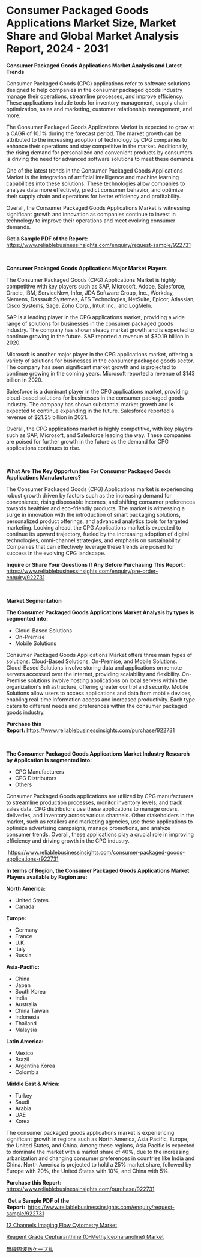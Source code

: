 <p><h1>Consumer Packaged Goods Applications Market Size, Market Share and Global Market Analysis Report, 2024 - 2031</h1></p><p><strong>Consumer Packaged Goods Applications Market Analysis and Latest Trends</strong></p>
<p><p>Consumer Packaged Goods (CPG) applications refer to software solutions designed to help companies in the consumer packaged goods industry manage their operations, streamline processes, and improve efficiency. These applications include tools for inventory management, supply chain optimization, sales and marketing, customer relationship management, and more.</p><p>The Consumer Packaged Goods Applications Market is expected to grow at a CAGR of 10.1% during the forecast period. The market growth can be attributed to the increasing adoption of technology by CPG companies to enhance their operations and stay competitive in the market. Additionally, the rising demand for personalized and convenient products by consumers is driving the need for advanced software solutions to meet these demands.</p><p>One of the latest trends in the Consumer Packaged Goods Applications Market is the integration of artificial intelligence and machine learning capabilities into these solutions. These technologies allow companies to analyze data more effectively, predict consumer behavior, and optimize their supply chain and operations for better efficiency and profitability.</p><p>Overall, the Consumer Packaged Goods Applications Market is witnessing significant growth and innovation as companies continue to invest in technology to improve their operations and meet evolving consumer demands.</p></p>
<p><strong>Get a Sample PDF of the Report:&nbsp;</strong> <a href="https://www.reliablebusinessinsights.com/enquiry/request-sample/922731">https://www.reliablebusinessinsights.com/enquiry/request-sample/922731</a></p>
<p>&nbsp;</p>
<p><strong>Consumer Packaged Goods Applications Major Market Players</strong></p>
<p><p>The Consumer Packaged Goods (CPG) Applications Market is highly competitive with key players such as SAP, Microsoft, Adobe, Salesforce, Oracle, IBM, ServiceNow, Infor, JDA Software Group, Inc., Workday, Siemens, Dassault Systemes, AFS Technologies, NetSuite, Epicor, Atlassian, Cisco Systems, Sage, Zoho Corp., Intuit Inc., and LogMeIn.</p><p>SAP is a leading player in the CPG applications market, providing a wide range of solutions for businesses in the consumer packaged goods industry. The company has shown steady market growth and is expected to continue growing in the future. SAP reported a revenue of $30.19 billion in 2020.</p><p>Microsoft is another major player in the CPG applications market, offering a variety of solutions for businesses in the consumer packaged goods sector. The company has seen significant market growth and is projected to continue growing in the coming years. Microsoft reported a revenue of $143 billion in 2020.</p><p>Salesforce is a dominant player in the CPG applications market, providing cloud-based solutions for businesses in the consumer packaged goods industry. The company has shown substantial market growth and is expected to continue expanding in the future. Salesforce reported a revenue of $21.25 billion in 2021.</p><p>Overall, the CPG applications market is highly competitive, with key players such as SAP, Microsoft, and Salesforce leading the way. These companies are poised for further growth in the future as the demand for CPG applications continues to rise.</p></p>
<p>&nbsp;</p>
<p><strong>What Are The Key Opportunities For Consumer Packaged Goods Applications Manufacturers?</strong></p>
<p><p>The Consumer Packaged Goods (CPG) Applications market is experiencing robust growth driven by factors such as the increasing demand for convenience, rising disposable incomes, and shifting consumer preferences towards healthier and eco-friendly products. The market is witnessing a surge in innovation with the introduction of smart packaging solutions, personalized product offerings, and advanced analytics tools for targeted marketing. Looking ahead, the CPG Applications market is expected to continue its upward trajectory, fueled by the increasing adoption of digital technologies, omni-channel strategies, and emphasis on sustainability. Companies that can effectively leverage these trends are poised for success in the evolving CPG landscape.</p></p>
<p><strong>Inquire or Share Your Questions If Any Before Purchasing This Report:</strong> <a href="https://www.reliablebusinessinsights.com/enquiry/pre-order-enquiry/922731">https://www.reliablebusinessinsights.com/enquiry/pre-order-enquiry/922731</a></p>
<p>&nbsp;</p>
<p><strong>Market Segmentation</strong></p>
<p><strong>The Consumer Packaged Goods Applications Market Analysis by types is segmented into:</strong></p>
<p><ul><li>Cloud-Based Solutions</li><li>On-Premise</li><li>Mobile Solutions</li></ul></p>
<p><p>Consumer Packaged Goods Applications Market offers three main types of solutions: Cloud-Based Solutions, On-Premise, and Mobile Solutions. Cloud-Based Solutions involve storing data and applications on remote servers accessed over the internet, providing scalability and flexibility. On-Premise solutions involve hosting applications on local servers within the organization's infrastructure, offering greater control and security. Mobile Solutions allow users to access applications and data from mobile devices, enabling real-time information access and increased productivity. Each type caters to different needs and preferences within the consumer packaged goods industry.</p></p>
<p><strong>Purchase this Report:&nbsp;</strong><a href="https://www.reliablebusinessinsights.com/purchase/922731">https://www.reliablebusinessinsights.com/purchase/922731</a></p>
<p>&nbsp;</p>
<p><strong>The Consumer Packaged Goods Applications Market Industry Research by Application is segmented into:</strong></p>
<p><ul><li>CPG Manufacturers</li><li>CPG Distributors</li><li>Others</li></ul></p>
<p><p>Consumer Packaged Goods applications are utilized by CPG manufacturers to streamline production processes, monitor inventory levels, and track sales data. CPG distributors use these applications to manage orders, deliveries, and inventory across various channels. Other stakeholders in the market, such as retailers and marketing agencies, use these applications to optimize advertising campaigns, manage promotions, and analyze consumer trends. Overall, these applications play a crucial role in improving efficiency and driving growth in the CPG industry.</p></p>
<p><a href="https://www.reliablebusinessinsights.com/consumer-packaged-goods-applications-r922731">&nbsp;https://www.reliablebusinessinsights.com/consumer-packaged-goods-applications-r922731</a></p>
<p><strong>In terms of Region, the Consumer Packaged Goods Applications Market Players available by Region are:</strong></p>
<p>
    <p> <strong> North America: </strong>
        <ul>
            <li>United States</li>
            <li>Canada</li>
        </ul>
        </p> 
    <p> <strong> Europe: </strong>
        <ul>
            <li>Germany</li>
            <li>France</li>
            <li>U.K.</li>
            <li>Italy</li>
            <li>Russia</li>
        </ul>
        </p> 
    <p> <strong> Asia-Pacific: </strong>
        <ul>
            <li>China</li>
            <li>Japan</li>
            <li>South Korea</li>
            <li>India</li>
            <li>Australia</li>
            <li>China Taiwan</li>
            <li>Indonesia</li>
            <li>Thailand</li>
            <li>Malaysia</li>
        </ul>
        </p> 
    <p> <strong> Latin America: </strong>
        <ul>
            <li>Mexico</li>
            <li>Brazil</li>
            <li>Argentina Korea</li>
            <li>Colombia</li>
        </ul>
        </p> 
    <p> <strong> Middle East & Africa: </strong>
        <ul>
            <li>Turkey</li>
            <li>Saudi</li>
            <li>Arabia</li>
            <li>UAE</li>
            <li>Korea</li>
        </ul>
    </p>
    </p>
<p><p>The consumer packaged goods applications market is experiencing significant growth in regions such as North America, Asia Pacific, Europe, the United States, and China. Among these regions, Asia Pacific is expected to dominate the market with a market share of 40%, due to the increasing urbanization and changing consumer preferences in countries like India and China. North America is projected to hold a 25% market share, followed by Europe with 20%, the United States with 10%, and China with 5%.</p></p>
<p><strong>Purchase this Report: </strong><a href="https://www.reliablebusinessinsights.com/purchase/922731">https://www.reliablebusinessinsights.com/purchase/922731</a></p>
<p>&nbsp;<strong>Get a Sample PDF of the Report:&nbsp;&nbsp;</strong><a href="https://www.reliablebusinessinsights.com/enquiry/request-sample/922731">https://www.reliablebusinessinsights.com/enquiry/request-sample/922731</a></p>
<p><strong></strong></p>
<p><p><a href="https://github.com/joannagoyvaerts/Market-Research-Report-List-3/blob/main/12-channels-imaging-flow-cytometry-market.md">12 Channels Imaging Flow Cytometry Market</a></p><p><a href="https://github.com/abdelrhmankishk22/Market-Research-Report-List-5/blob/main/reagent-grade-cepharanthine-o-methylcepharanoline-market.md">Reagent Grade Cepharanthine (O-Methylcepharanoline) Market</a></p><p><a href="https://github.com/roulaayoub-saad/Market-Research-Report-List-2/blob/main/3439265175385.md">無線周波数ケーブル</a></p></p>